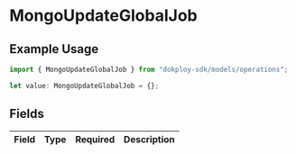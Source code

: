 # MongoUpdateGlobalJob

## Example Usage

```typescript
import { MongoUpdateGlobalJob } from "dokploy-sdk/models/operations";

let value: MongoUpdateGlobalJob = {};
```

## Fields

| Field       | Type        | Required    | Description |
| ----------- | ----------- | ----------- | ----------- |